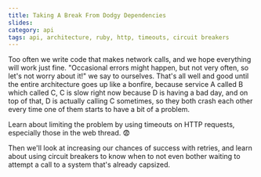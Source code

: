 ```yaml
---
title: Taking A Break From Dodgy Dependencies
slides:
category: api
tags: api, architecture, ruby, http, timeouts, circuit breakers
---
```


Too often we write code that makes network calls, and we hope everything will work just fine. "Occasional errors might happen, but not very often, so let's not worry about it!" we say to ourselves. That's all well and good until the entire architecture goes up like a bonfire, because service A called B which called C, C is slow right now because D is having a bad day, and on top of that, D is actually calling C sometimes, so they both crash each other every time one of them starts to have a bit of a problem.

Learn about limiting the problem by using timeouts on HTTP requests, especially those in the web thread. 😨

Then we'll look at increasing our chances of success with retries, and learn about using circuit breakers to know when to not even bother waiting to attempt a call to a system that's already capsized.
